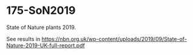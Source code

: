 # 175-SoN2019

State of Nature plants 2019.

See results in https://nbn.org.uk/wp-content/uploads/2019/09/State-of-Nature-2019-UK-full-report.pdf
